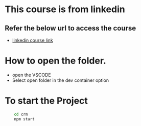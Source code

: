 # This course is from linkedin

## Refer the below url to access the course

- [linkedin course link](https://www.linkedin.com/learning/building-restful-apis-with-node-js-and-express-16069959/basics-of-middleware-and-uses?autoSkip=true&resume=false&u=139862652)

# How to open the folder. 

- open the VSCODE
- Select open folder in the dev container option

# To start the Project 

```bash
    cd crm
    npm start
